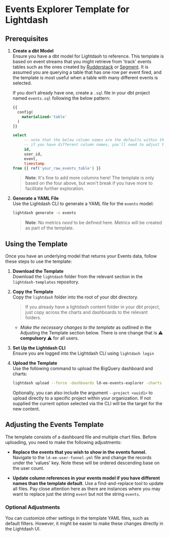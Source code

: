 # Events Explorer Template for Lightdash

## Prerequisites

1. **Create a dbt Model**  
   Ensure you have a dbt model for Lightdash to reference. This template is based on event streams that you might retrieve from 'track' events tables such as the ones created by [Rudderstack](https://www.rudderstack.com/docs/event-spec/standard-events/track/) or [Segment](https://segment.com/docs/connections/storage/warehouses/schema/#tracks-table). It is assumed you are querying a table that has one row per event fired, and the template is most useful when a table with many different events is selected.

   If you don’t already have one, create a `.sql` file in your dbt project named `events.sql` following the below pattern:

   ```sql
   {{
     config(
       materialized='table'
     )
   }}

   select  
        -- note that the below column names are the defaults within the template.
        -- if you have different column names, you'll need to adjust the template before uploading.
        id,
        user_id,
        event,
        timestamp
   from {{ ref('your_raw_events_table') }}
   ```
   > **Note**: It's fine to add more columns here! The template is only based on the four above, but won't break if you have more to facilitate further exploration.

2. **Generate a YAML File**  
   Use the Lightdash CLI to generate a YAML file for the `events` model:
   ```bash
   lightdash generate -s events
   ```

   > **Note**: No metrics *need* to be defined here. Metrics will be created as part of the template.

## Using the Template

Once you have an underlying model that returns your Events data, follow these steps to use the template:

1. **Download the Template**  
   Download the `lightdash` folder from the relevant section in the `lightdash-templates` repository.

2. **Copy the Template**  
   Copy the `lightdash` folder into the root of your dbt directory. 

   > If you already have a lightdash content folder in your dbt project, just copy across the charts and dashboards to the relevant folders.

   - *Make the necessary changes to the template* as outlined in the Adjusting the Template section below. There is one change that is ⚠️ **compulsory** ⚠️ for all users.

3. **Set Up the Lightdash CLI**  
   Ensure you are logged into the Lightdash CLI using `lightdash login`

4. **Upload the Template**  
   Use the following command to upload the BigQuery dashboard and charts:
   ```bash
   lightdash upload --force -dashboards ld-ee-events-explorer -charts ld-ee-event-counts-by-popularity ld-ee-event-counts ld-ee-user-counts ld-ee-user-funnel
   ```
   Optionally, you can also include the argument `--project <uuid1>` to upload directly to a specific project within your organization. If not supplied the current option selected via the CLI will be the target for the new content.

## Adjusting the Events Template

The template consists of a dashboard file and multiple chart files. Before uploading, you need to make the following adjustments:

- **Replace the events that you wish to show in the events funnel.** Navigate to the `ld-ee-user-funnel.yml` file and change the records under the 'values' key. Note these will be ordered descending base on the user count.

- **Update column references in your events model if you have different names than the template default**. Use a find-and-replace tool to update all files. Pay close attention here as there are instances where you may want to replace just the string `event` but not the string `events`.

### Optional Adjustments
You can customize other settings in the template YAML files, such as default filters. However, it might be easier to make these changes directly in the Lightdash UI.